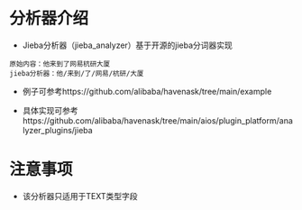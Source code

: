 # 分析器介绍
* Jieba分析器（jieba_analyzer）基于开源的jieba分词器实现
```
原始内容：他来到了网易杭研大厦
jieba分析器：他/来到/了/网易/杭研/大厦
```

* 例子可参考https://github.com/alibaba/havenask/tree/main/example

* 具体实现可参考https://github.com/alibaba/havenask/tree/main/aios/plugin_platform/analyzer_plugins/jieba

# 注意事项
- 该分析器只适用于TEXT类型字段